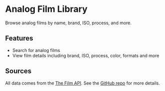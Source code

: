 # Analog Film Library

Browse analog films by name, brand, ISO, process, and more.

## Features

- Search for analog films
- View film details including brand, ISO, process, color, formats and more

## Sources

All data comes from the [The Film API](https://filmapi.vercel.app/). See the [GitHub repo](https://github.com/jordanwhunter/filmdexapi-v2) for more details.
